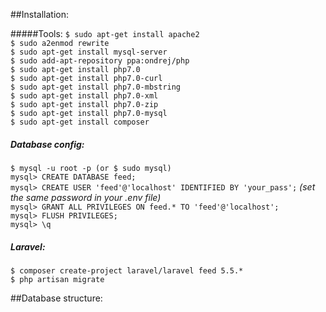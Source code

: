   
##Installation:  


#####Tools:
`$ sudo apt-get install apache2`  
`$ sudo a2enmod rewrite`  
`$ sudo apt-get install mysql-server`  
`$ sudo add-apt-repository ppa:ondrej/php`  
`$ sudo apt-get install php7.0`  
`$ sudo apt-get install php7.0-curl`  
`$ sudo apt-get install php7.0-mbstring`  
`$ sudo apt-get install php7.0-xml`  
`$ sudo apt-get install php7.0-zip`  
`$ sudo apt-get install php7.0-mysql`  
`$ sudo apt-get install composer`  



##### Database config:
`$ mysql -u root -p (or $ sudo mysql)`  
`mysql> CREATE DATABASE feed;`  
`mysql> CREATE USER 'feed'@'localhost' IDENTIFIED BY 'your_pass';` *(set the same password in your .env file)*  
`mysql> GRANT ALL PRIVILEGES ON feed.* TO 'feed'@'localhost';`  
`mysql> FLUSH PRIVILEGES;`   
`mysql> \q`

##### Laravel:
`$ composer create-project laravel/laravel feed 5.5.*`  
`$ php artisan migrate`  


##Database structure:
